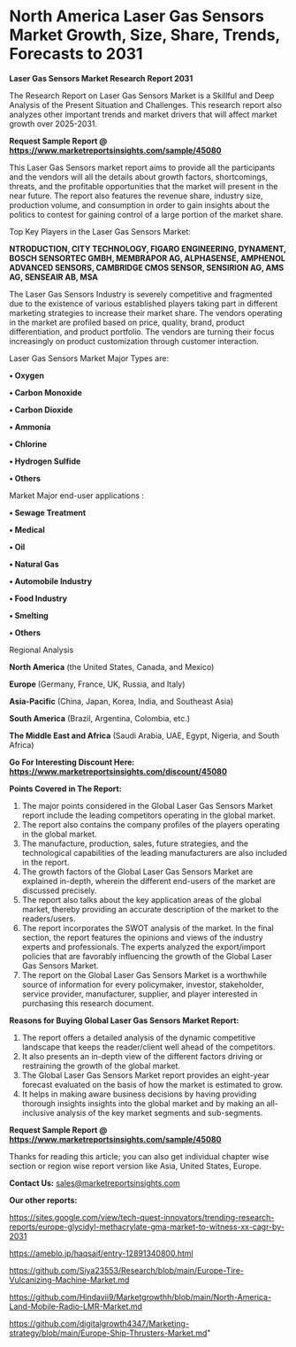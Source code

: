 # North America Laser Gas Sensors Market Growth, Size, Share, Trends, Forecasts to 2031

<strong>Laser Gas Sensors Market Research Report 2031</strong>

The Research Report on Laser Gas Sensors Market is a Skillful and Deep Analysis of the Present Situation and Challenges. This research report also analyzes other important trends and market drivers that will affect market growth over 2025-2031.

<strong>Request Sample Report @ <a href=https://www.marketreportsinsights.com/sample/45080>https://www.marketreportsinsights.com/sample/45080</a></strong>

This Laser Gas Sensors market report aims to provide all the participants and the vendors will all the details about growth factors, shortcomings, threats, and the profitable opportunities that the market will present in the near future. The report also features the revenue share, industry size, production volume, and consumption in order to gain insights about the politics to contest for gaining control of a large portion of the market share.

Top Key Players in the Laser Gas Sensors Market:

<strong>NTRODUCTION, CITY TECHNOLOGY, FIGARO ENGINEERING, DYNAMENT, BOSCH SENSORTEC GMBH, MEMBRAPOR AG, ALPHASENSE, AMPHENOL ADVANCED SENSORS, CAMBRIDGE CMOS SENSOR, SENSIRION AG, AMS AG, SENSEAIR AB, MSA</strong>

The Laser Gas Sensors Industry is severely competitive and fragmented due to the existence of various established players taking part in different marketing strategies to increase their market share. The vendors operating in the market are profiled based on price, quality, brand, product differentiation, and product portfolio. The vendors are turning their focus increasingly on product customization through customer interaction.

Laser Gas Sensors Market Major Types are:

<strong>•  Oxygen

•  Carbon Monoxide

•  Carbon Dioxide

•  Ammonia

•  Chlorine

•  Hydrogen Sulfide

•  Others</strong>

Market Major end-user applications :

<strong>•  Sewage Treatment

•  Medical

•  Oil

•  Natural Gas

•  Automobile Industry

•  Food Industry

•  Smelting

•  Others</strong>

Regional Analysis

</u><strong><b>North America</b></strong> (the United States, Canada, and Mexico)

<strong><b>Europe </b></strong>(Germany, France, UK, Russia, and Italy)

<strong><b>Asia-Pacific</b></strong> (China, Japan, Korea, India, and Southeast Asia)

<strong><b>South America</b></strong> (Brazil, Argentina, Colombia, etc.)

<strong><b>The Middle East and Africa</b></strong> (Saudi Arabia, UAE, Egypt, Nigeria, and South Africa)

<strong>Go For Interesting Discount Here: <a href=https://www.marketreportsinsights.com/discount/45080>https://www.marketreportsinsights.com/discount/45080</a></strong>

<strong>Points Covered in The Report:</strong>
<ol>
  <li>The major points considered in the Global Laser Gas Sensors Market report include the leading competitors operating in the global market.</li>
  <li>The report also contains the company profiles of the players operating in the global market.</li>
  <li>The manufacture, production, sales, future strategies, and the technological capabilities of the leading manufacturers are also included in the report.</li>
  <li>The growth factors of the Global Laser Gas Sensors Market are explained in-depth, wherein the different end-users of the market are discussed precisely.</li>
  <li>The report also talks about the key application areas of the global market, thereby providing an accurate description of the market to the readers/users.</li>
  <li>The report incorporates the SWOT analysis of the market. In the final section, the report features the opinions and views of the industry experts and professionals. The experts analyzed the export/import policies that are favorably influencing the growth of the Global Laser Gas Sensors Market.</li>
  <li>The report on the Global Laser Gas Sensors Market is a worthwhile source of information for every policymaker, investor, stakeholder, service provider, manufacturer, supplier, and player interested in purchasing this research document.</li>
</ol>
<strong>Reasons for Buying Global Laser Gas Sensors Market Report:</strong>

<ol>
  <li>The report offers a detailed analysis of the dynamic competitive landscape that keeps the reader/client well ahead of the competitors.</li>
  <li>It also presents an in-depth view of the different factors driving or restraining the growth of the global market.</li>
  <li>The Global Laser Gas Sensors Market report provides an eight-year forecast evaluated on the basis of how the market is estimated to grow.</li>
  <li>It helps in making aware business decisions by having providing thorough insights insights into the global market and by making an all-inclusive analysis of the key market segments and sub-segments.</li>
</ol>
<strong>Request Sample Report @ <a href=https://www.marketreportsinsights.com/sample/45080>https://www.marketreportsinsights.com/sample/45080</a></strong>


Thanks for reading this article; you can also get individual chapter wise section or region wise report version like Asia, United States, Europe.

<strong>Contact Us:</strong>
sales@marketreportsinsights.com

<strong>Our other reports:</strong>

<a href=https://sites.google.com/view/tech-quest-innovators/trending-research-reports/europe-glycidyl-methacrylate-gma-market-to-witness-xx-cagr-by-2031>https://sites.google.com/view/tech-quest-innovators/trending-research-reports/europe-glycidyl-methacrylate-gma-market-to-witness-xx-cagr-by-2031</a>

<a href=https://ameblo.jp/haqsaif/entry-12891340800.html>https://ameblo.jp/haqsaif/entry-12891340800.html</a>

<a href=https://github.com/Siya23553/Research/blob/main/Europe-Tire-Vulcanizing-Machine-Market.md>https://github.com/Siya23553/Research/blob/main/Europe-Tire-Vulcanizing-Machine-Market.md</a>

<a href=https://github.com/Hindavii9/Marketgrowthh/blob/main/North-America-Land-Mobile-Radio-LMR-Market.md>https://github.com/Hindavii9/Marketgrowthh/blob/main/North-America-Land-Mobile-Radio-LMR-Market.md</a>

<a href=https://github.com/digitalgrowth4347/Marketing-strategy/blob/main/Europe-Ship-Thrusters-Market.md>https://github.com/digitalgrowth4347/Marketing-strategy/blob/main/Europe-Ship-Thrusters-Market.md</a>"

